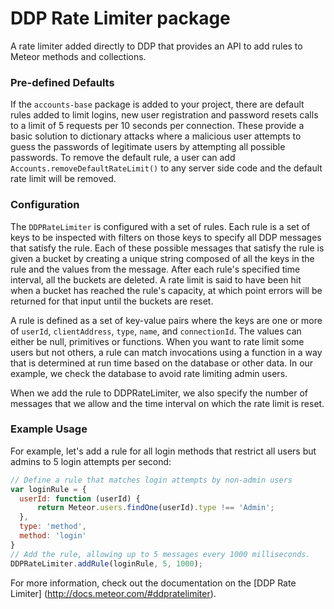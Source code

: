 DDP Rate Limiter package
===

A rate limiter added directly to DDP that provides an API to add rules to
Meteor methods and collections.

### Pre-defined Defaults

If the `accounts-base` package is added to your
project, there are default rules added to limit logins, new user registration
and password resets calls to a limit of 5 requests per 10 seconds per connection.
These provide a basic solution to dictionary attacks where a malicious user
attempts to guess the passwords of legitimate users by attempting all possible
passwords. To remove the default rule, a user can add
`Accounts.removeDefaultRateLimit()` to any server side code and the default
rate limit will be removed.

### Configuration

The `DDPRateLimiter` is configured with a set of rules. Each rule is a set of
keys to be inspected with filters on those keys to specify all DDP messages
that satisfy the rule. Each of these possible messages that satisfy the rule
is given a bucket by creating a unique string composed of all the keys in the
rule and the values from the message. After each rule's specified time
interval, all the buckets are deleted. A rate limit is said to have been hit
when a bucket has reached the rule's capacity, at which point errors will be
returned for that input until the buckets are reset.

A rule is defined as a set of key-value pairs where the keys are one or more
of `userId`, `clientAddress`, `type`, `name`, and `connectionId`. The values can either be null, primitives or functions. When you want to rate limit some users but not others, a rule can match invocations using a function in a way that is determined at run time based on the database or other data. In our example, we check the database to avoid rate limiting admin users.

When we add the rule to DDPRateLimiter, we also specify the number of messages
that we allow and the time interval on which the rate limit is reset.

### Example Usage

For example, let's add a rule for all login methods that restrict all users
but admins to 5 login attempts per second:

```javascript
// Define a rule that matches login attempts by non-admin users
var loginRule = {
  userId: function (userId) {
      return Meteor.users.findOne(userId).type !== 'Admin';
  },
  type: 'method',
  method: 'login'
}
// Add the rule, allowing up to 5 messages every 1000 milliseconds.
DDPRateLimiter.addRule(loginRule, 5, 1000);
```

For more information, check out the documentation on the [DDP Rate Limiter]
(http://docs.meteor.com/#ddpratelimiter).
